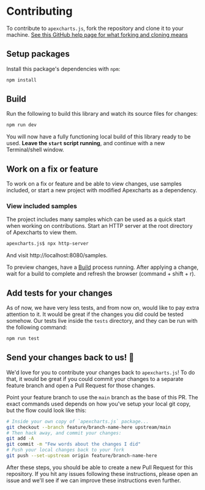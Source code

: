 # Contributing

To contribute to `apexcharts.js`, fork the repository and clone it to your machine. [See this GitHub help page for what forking and cloning means](https://help.github.com/articles/fork-a-repo/)

## Setup packages

Install this package's dependencies with `npm`:

```sh
npm install
```

## Build

Run the following to build this library and watch its source files for changes:

```sh
npm run dev
```

You will now have a fully functioning local build of this library ready to be used. **Leave the `start` script running**, and continue with a new Terminal/shell window.

## Work on a fix or feature

To work on a fix or feature and be able to view changes, use samples included, or start a new project with modified Apexcharts as a dependency.

### View included samples

The project includes many samples which can be used as a quick start when working on contributions. Start an HTTP server at the root directory of Apexcharts to view them.

```bash
apexcharts.js$ npx http-server
```

And visit http://localhost:8080/samples.

To preview changes, have a [Build](#build) process running. After applying a change, wait for a build to complete and refresh the browser (command + shift + r).

## Add tests for your changes

As of now, we have very less tests, and from now on, would like to pay extra attention to it. It would be great if the changes you did could be tested somehow. Our tests live inside the `tests` directory, and they can be run with the following command:

```sh
npm run test
```

## Send your changes back to us! :revolving_hearts:

We'd love for you to contribute your changes back to `apexcharts.js`! To do that, it would be great if you could commit your changes to a separate feature branch and open a Pull Request for those changes.

Point your feature branch to use the `main` branch as the base of this PR. The exact commands used depends on how you've setup your local git copy, but the flow could look like this:

```sh
# Inside your own copy of `apexcharts.js` package...
git checkout --branch feature/branch-name-here upstream/main
# Then hack away, and commit your changes:
git add -A
git commit -m "Few words about the changes I did"
# Push your local changes back to your fork
git push --set-upstream origin feature/branch-name-here
```

After these steps, you should be able to create a new Pull Request for this repository. If you hit any issues following these instructions, please open an issue and we'll see if we can improve these instructions even further.
